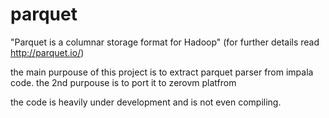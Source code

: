 parquet
=======

"Parquet is a columnar storage format for Hadoop"
(for further details read http://parquet.io/)

the main purpouse of this project is to extract parquet parser from impala code.
the 2nd purpouse is to port it to zerovm platfrom

the code is heavily under development and is not even compiling.
